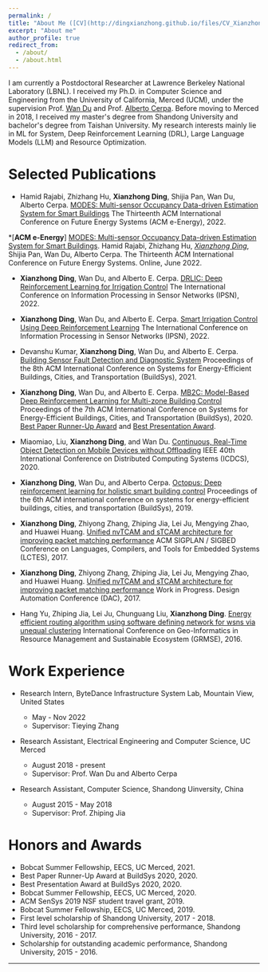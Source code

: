 ```yaml
---
permalink: /
title: "About Me ([CV](http://dingxianzhong.github.io/files/CV_Xianzhong.pdf))"
excerpt: "About me"
author_profile: true
redirect_from: 
  - /about/
  - /about.html
---
```

I am currently a Postdoctoral Researcher at Lawrence Berkeley National Laboratory (LBNL). I received my Ph.D. in Computer Science and Engineering from the University of California, Merced (UCM), under the supervision Prof. [Wan Du](https://sites.ucmerced.edu/wdu) and Prof. [Alberto Cerpa](http://www.andes.ucmerced.edu/~acerpa/). Before moving to Merced in 2018, I received my master's degree from Shandong University and bachelor's degree from Taishan University. My research interests mainly lie in ML for System, Deep Reinforcement Learning (DRL), Large Language Models (LLM) and Resource Optimization.

Selected Publications
======

* Hamid Rajabi, Zhizhang Hu, **Xianzhong Ding**, Shijia Pan, Wan Du, Alberto Cerpa. [MODES: Multi-sensor Occupancy Data-driven Estimation System for Smart Buildings](https://dl.acm.org/doi/abs/10.1145/3538637.3538852) The Thirteenth ACM International Conference on Future Energy Systems (ACM e-Energy), 2022. 

*[**ACM e-Energy**] [MODES: Multi-sensor Occupancy Data-driven Estimation System for Smart Buildings](https://dl.acm.org/doi/abs/10.1145/3538637.3538852). Hamid Rajabi, Zhizhang Hu, _<u>Xianzhong Ding</u>_, Shijia Pan, Wan Du, Alberto Cerpa. The Thirteenth ACM International Conference on Future Energy Systems. Online, June 2022. 

* **Xianzhong Ding**, Wan Du, and Alberto E. Cerpa. [DRLIC: Deep Reinforcement Learning for Irrigation Control](https://ieeexplore.ieee.org/document/9826018) The International Conference on Information Processing in Sensor Networks (IPSN), 2022. 

* **Xianzhong Ding**, Wan Du, and Alberto E. Cerpa. [Smart Irrigation Control Using Deep Reinforcement Learning](https://ieeexplore.ieee.org/document/9826083) The International Conference on Information Processing in Sensor Networks (IPSN), 2022.


* Devanshu Kumar, **Xianzhong Ding**, Wan Du, and Alberto E. Cerpa. [Building Sensor Fault Detection and Diagnostic System](https://dl.acm.org/doi/abs/10.1145/3486611.3491122) Proceedings of the 8th ACM International Conference on Systems for Energy-Efficient Buildings, Cities, and Transportation (BuildSys), 2021.

* **Xianzhong Ding**, Wan Du, and Alberto E. Cerpa. [MB2C: Model-Based Deep Reinforcement Learning for Multi-zone Building Control](https://dl.acm.org/doi/10.1145/3408308.3427986) Proceedings of the 7th ACM International Conference on Systems for Energy-Efficient Buildings, Cities, and Transportation (BuildSys), 2020. [Best Paper Runner-Up Award](https://buildsys.acm.org/2020/) and [Best Presentation Award](https://buildsys.acm.org/2020/).
* Miaomiao, Liu, **Xianzhong Ding**, and Wan Du. [Continuous, Real-Time Object Detection on Mobile Devices without Offloading](https://ieeexplore.ieee.org/document/9355581) IEEE 40th International Conference on Distributed Computing Systems (ICDCS), 2020.

* **Xianzhong Ding**, Wan Du, and Alberto Cerpa. [Octopus: Deep reinforcement learning for holistic smart building control](https://dl.acm.org/doi/10.1145/3360322.3360857) Proceedings of the 6th ACM international conference on systems for energy-efficient buildings, cities, and transportation (BuildSys), 2019.

* **Xianzhong Ding**, Zhiyong Zhang, Zhiping Jia, Lei Ju, Mengying Zhao, and Huawei Huang. [Unified nvTCAM and sTCAM architecture for improving packet matching performance](https://dl.acm.org/doi/abs/10.1145/3140582.3081034) ACM SIGPLAN / SIGBED Conference on Languages, Compilers, and Tools for Embedded Systems (LCTES), 2017.

* **Xianzhong Ding**, Zhiyong Zhang, Zhiping Jia, Lei Ju, Mengying Zhao, and Huawei Huang. [Unified nvTCAM and sTCAM architecture for improving packet matching performance](http://www2.dac.com/events/eventdetails.aspx?id=223-120) Work in Progress. Design Automation Conference (DAC), 2017.

* Hang Yu, Zhiping Jia, Lei Ju, Chunguang Liu, **Xianzhong Ding**. [Energy efficient routing algorithm using software defining network for wsns via unequal clustering](https://link.springer.com/chapter/10.1007/978-981-10-3969-0_18) International Conference on Geo-Informatics in Resource Management and Sustainable Ecosystem (GRMSE), 2016.



Work Experience
======
* Research Intern, ByteDance Infrastructure System Lab, Mountain View, United States
  * May - Nov 2022
  * Supervisor: Tieying Zhang
* Research Assistant, Electrical Engineering and Computer Science, UC Merced
  * August 2018 - present
  * Supervisor: Prof. Wan Du and Alberto Cerpa

* Research Assistant, Computer Science, Shandong Uinversity, China
  * August 2015 - May 2018
  * Supervisor: Prof. Zhiping Jia

Honors and Awards
======
* Bobcat Summer Fellowship, EECS, UC Merced, 2021.
* Best Paper Runner-Up Award at BuildSys 2020, 2020. 
* Best Presentation Award at BuildSys 2020, 2020. 
* Bobcat Summer Fellowship, EECS, UC Merced, 2020.
* ACM SenSys 2019 NSF student travel grant, 2019. 
* Bobcat Summer Fellowship, EECS, UC Merced, 2019.
* First level scholarship of Shandong University, 2017 - 2018.
* Third level scholarship for comprehensive performance, Shandong University, 2016 - 2017.
* Scholarship for outstanding academic performance, Shandong University, 2015 - 2016. 


------

